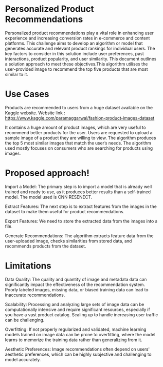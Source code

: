 #  Personalized Product Recommendations

Personalized product recommendations play a vital role in enhancing user experience and increasing conversion rates in e-commerce and content platforms. This challenge aims to develop an algorithm or model that generates accurate and relevant product rankings for individual users. The key factors to consider in this solution include user preferences, past interactions, product popularity, and user similarity. This document outlines a solution approach to meet these objectives.This algorithm utilises the user-provided image to recommend the top five products that are most similar to it.


#  Use Cases
Products are recommended to users from a huge dataset available on the Kaggle website.
Website link : https://www.kaggle.com/paramaggarwal/fashion-product-images-dataset

 It contains a huge amount of product images, which are very useful to recommend better products for the user. Users are requested to upload a sample image of a product they are willing to view. 
The algorithm produces the top 5 most similar images that match the user’s  needs. The algorithm used mostly focuses on consumers who are searching for products using images. 

  
# Proposed approach!
Import a Model: The primary step is to import a model that is already well trained and ready to use, as it produces better results than a self-trained model. The model used is CNN RESENECT.

Extract Features: The next step is to extract features from the images in the dataset to make them useful for product recommendations.

Export Features: We need to store the extracted data from the images into a file.

Generate Recommendations: The algorithm extracts feature data from the user-uploaded image, checks similarities from stored data, and recommends products from the dataset.


# Limitations

Data Quality: The quality and quantity of image and metadata data can significantly impact the effectiveness of the recommendation system. Poorly labeled images, missing data, or biased training data can lead to inaccurate recommendations.

Scalability: Processing and analyzing large sets of image data can be computationally intensive and require significant resources, especially if you have a vast product catalog. Scaling up to handle increasing user traffic can be challenging.

Overfitting: If not properly regularized and validated, machine learning models trained on image data can be prone to overfitting, where the model learns to memorize the training data rather than generalizing from it.

Aesthetic Preferences: Image recommendations often depend on users' aesthetic preferences, which can be highly subjective and challenging to model accurately.
